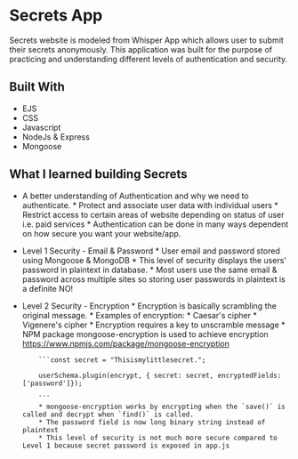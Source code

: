 # Secrets App

Secrets website is modeled from Whisper App which allows user to submit their secrets anonymously. This application was built for the purpose of practicing and understanding different levels of authentication and security.    


## Built With

* EJS
* CSS
* Javascript
* NodeJs & Express
* Mongoose

## What I learned building Secrets

* A better understanding of Authentication and why we need to authenticate.
          * Protect and associate user data with individual users
          * Restrict access to certain areas of website depending on status of user i.e. paid services
          * Authentication can be done in many ways dependent on how secure you want your website/app.


* Level 1 Security - Email & Password
          * User email and password stored using Mongoose & MongoDB
          * This level of security displays the users' password in plaintext in database.
          * Most users use the same email & password across multiple sites so storing user passwords in plaintext is a definite NO!


* Level 2 Security - Encryption
          * Encryption is basically scrambling the original message.
          * Examples of encryption:
              * Caesar's cipher
              * Vigenere's cipher
          * Encryption requires a key to unscramble message
          * NPM package mongoose-encryption is used to achieve encryption https://www.npmjs.com/package/mongoose-encryption

          ```const secret = "Thisismylittlesecret.";

          userSchema.plugin(encrypt, { secret: secret, encryptedFields: ['password']});

          ```
          * mongoose-encryption works by encrypting when the `save()` is called and decrypt when `find()` is called.
          * The password field is now long binary string instead of plaintext
          * This level of security is not much more secure compared to Level 1 because secret password is exposed in app.js
           
